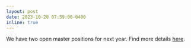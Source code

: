 ```yaml
---
layout: post
date: 2023-10-20 07:59:00-0400
inline: true
---
```


We have two open master positions for next year. Find more details [here](https://tachella.github.io/openings/).
